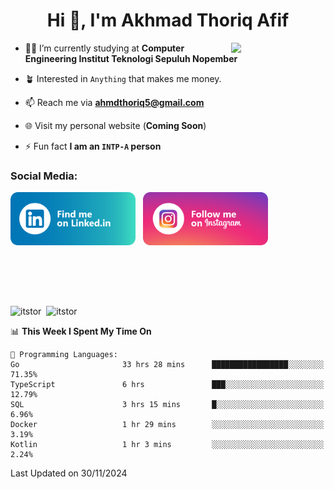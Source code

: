 <h1 align="center">Hi 👋, I'm Akhmad Thoriq Afif</h1>

<img align="right" src="https://i.giphy.com/media/VbnUQpnihPSIgIXuZv/giphy.webp" style="width:30%;">

- 👨‍🎓 I’m currently studying at **Computer Engineering Institut Teknologi Sepuluh Nopember**

- 🪴 Interested in `Anything` that makes me money.

- 📫 Reach me via **ahmdthoriq5@gmail.com**

- 🌐 Visit my personal website (**Coming Soon**)

- ⚡ Fun fact **I am an `INTP-A` person**

<h3 align="left">Social Media:</h3>
<p align="left">
<a href="https://linkedin.com/in/akhmad-thoriq-afif" target="_blank"><img align="center" src="./images/linkedin.png" alt="akhmad-thoriq-afif" width="200" /></a>&nbsp;&nbsp;
<a href="https://instagram.com/ahmdthoriq_" target="_blank"><img align="center" src="./images/instagram.png" alt="ahmdthoriq_"width="200" /></a>
</p>
</br>
</br>
</br>
</br>
<p><img align="center" src="https://github-readme-stats.vercel.app/api?username=itstor&show_icons=true&locale=en&theme=nord" alt="itstor" height="170"/>&nbsp;&nbsp;<img align="center" src="https://github-readme-stats.vercel.app/api/top-langs?username=itstor&show_icons=true&locale=en&layout=compact&theme=nord" alt="itstor" height="170" /></p>

<!--START_SECTION:waka-->
📊 **This Week I Spent My Time On** 

```text
💬 Programming Languages: 
Go                       33 hrs 28 mins      █████████████████░░░░░░░░   71.35% 
TypeScript               6 hrs               ███░░░░░░░░░░░░░░░░░░░░░░   12.79% 
SQL                      3 hrs 15 mins       █░░░░░░░░░░░░░░░░░░░░░░░░   6.96% 
Docker                   1 hr 29 mins        ░░░░░░░░░░░░░░░░░░░░░░░░░   3.19% 
Kotlin                   1 hr 3 mins         ░░░░░░░░░░░░░░░░░░░░░░░░░   2.24%

```


 Last Updated on 30/11/2024
<!--END_SECTION:waka-->
